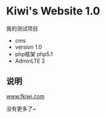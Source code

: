 Kiwi's Website 1.0
===============

我的测试项目

 + cms
 + version 1.0
 + php框架 php5.1
 + AdminLTE 2

## 说明

www.fkiwi.com

没有更多了~
